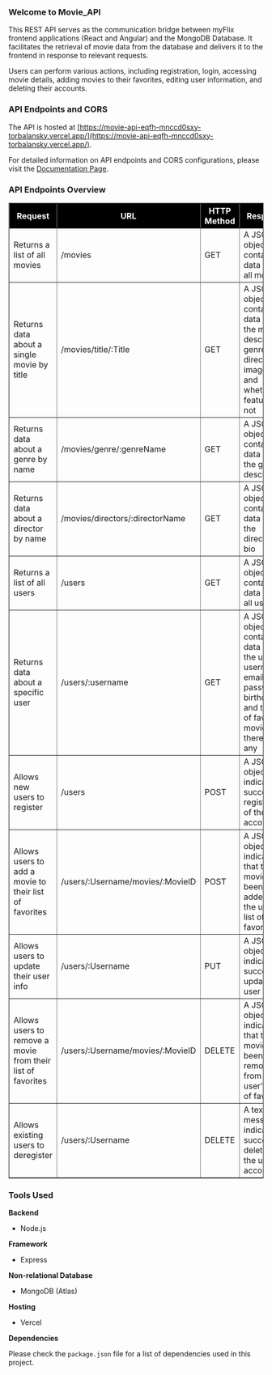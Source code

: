 ### Welcome to Movie_API 

This REST API serves as the communication bridge between myFlix frontend applications (React and Angular) and the MongoDB Database. It facilitates the retrieval of movie data from the database and delivers it to the frontend in response to relevant requests.

Users can perform various actions, including registration, login, accessing movie details, adding movies to their favorites, editing user information, and deleting their accounts.

### API Endpoints and CORS

The API is hosted at [https://movie-api-eqfh-mnccd0sxy-torbalansky.vercel.app/](https://movie-api-eqfh-mnccd0sxy-torbalansky.vercel.app/).

For detailed information on API endpoints and CORS configurations, please visit the [Documentation Page](https://documentation-movie-api.vercel.app/).

### API Endpoints Overview

<table cellpadding="8" cellspacing="0" border="1" style="border-collapse: collapse; width: 100%;">
    <thead>
        <tr style="background-color: black; color: white;">
            <th>Request</th>
            <th>URL</th>
            <th>HTTP Method</th>
            <th>Response</th>
        </tr>
    </thead>
    <tbody>
        <tr>
            <td>Returns a list of all movies</td>
            <td>/movies</td>
            <td>GET</td>
            <td>A JSON object containing data about all movies</td>
        </tr>
        <tr>
            <td>Returns data about a single movie by title</td>
            <td>/movies/title/:Title</td>
            <td>GET</td>
            <td>A JSON object containing data about the movie's description, genre, director, image URL, and whether it's featured or not</td>
        </tr>
        <tr>
            <td>Returns data about a genre by name</td>
            <td>/movies/genre/:genreName</td>
            <td>GET</td>
            <td>A JSON object containing data about the genre's description</td>
        </tr>
        <tr>
            <td>Returns data about a director by name</td>
            <td>/movies/directors/:directorName</td>
            <td>GET</td>
            <td>A JSON object containing data about the director's bio</td>
        </tr>
        <tr>
            <td>Returns a list of all users</td>
            <td>/users</td>
            <td>GET</td>
            <td>A JSON object containing data about all users</td>
        </tr>
        <tr>
            <td>Returns data about a specific user</td>
            <td>/users/:username</td>
            <td>GET</td>
            <td>A JSON object containing data about the user's username, email, password, birthday, and the list of favorite movies if there are any</td>
        </tr>
        <tr>
            <td>Allows new users to register</td>
            <td>/users</td>
            <td>POST</td>
            <td>A JSON object indicating successful registration of the account</td>
        </tr>
        <tr>
            <td>Allows users to add a movie to their list of favorites</td>
            <td>/users/:Username/movies/:MovieID</td>
            <td>POST</td>
            <td>A JSON object indicating that the movie has been added to the user's list of favorites</td>
        </tr>
        <tr>
            <td>Allows users to update their user info</td>
            <td>/users/:Username</td>
            <td>PUT</td>
            <td>A JSON object indicating successful update of user info</td>
        </tr>
        <tr>
            <td>Allows users to remove a movie from their list of favorites</td>
            <td>/users/:Username/movies/:MovieID</td>
            <td>DELETE</td>
            <td>A JSON object indicating that the movie has been removed from the user's list of favorites</td>
        </tr>
        <tr>
            <td>Allows existing users to deregister</td>
            <td>/users/:Username</td>
            <td>DELETE</td>
            <td>A text message indicating successful deletion of the user account</td>
        </tr>
    </tbody>
</table>


### Tools Used

**Backend**

- Node.js

**Framework**

- Express

**Non-relational Database**

- MongoDB (Atlas)

**Hosting**

- Vercel

**Dependencies**

Please check the `package.json` file for a list of dependencies used in this project.
